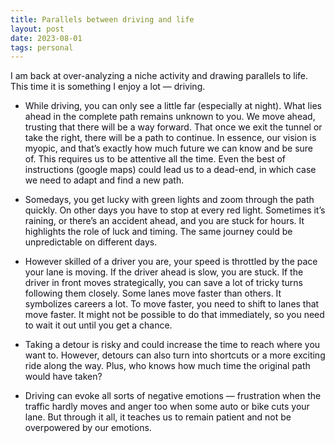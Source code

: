```yaml
---
title: Parallels between driving and life
layout: post
date: 2023-08-01
tags: personal
---
```

<p style="color: rgb(26, 26, 26)" class="body"><span style="color: rgb(14, 16, 26);">I am back at over-analyzing a niche activity and drawing parallels to life. This time it is something I enjoy a lot — driving.</span></p><ul><li style="color: rgb(14, 16, 26)"><p style="margin-bottom: 0pt" class="body"><span style="color: rgb(14, 16, 26);">While driving, you can only see a little far (especially at night). What lies ahead in the complete path remains unknown to you. We move ahead, trusting that there will be a way forward. That once we exit the tunnel or take the right, there will be a path to continue. In essence, our vision is myopic, and that’s exactly how much future we can know and be sure of. This requires us to be attentive all the time. Even the best of instructions (google maps) could lead us to a dead-end, in which case we need to adapt and find a new path.</span></p></li><li style="color: rgb(14, 16, 26)"><p style="margin-bottom: 0pt" class="body"><span style="color: rgb(14, 16, 26);">Somedays, you get lucky with green lights and zoom through the path quickly. On other days you have to stop at every red light. Sometimes it’s raining, or there’s an accident ahead, and you are stuck for hours. It highlights the role of luck and timing. The same journey could be unpredictable on different days.</span></p></li><li style="color: rgb(14, 16, 26)"><p style="margin-bottom: 0pt" class="body"><span style="color: rgb(14, 16, 26);">However skilled of a driver you are, your speed is throttled by the pace your lane is moving. If the driver ahead is slow, you are stuck. If the driver in front moves strategically, you can save a lot of tricky turns following them closely. Some lanes move faster than others. It symbolizes careers a lot. To move faster, you need to shift to lanes that move faster. It might not be possible to do that immediately, so you need to wait it out until you get a chance.</span></p></li><li style="color: rgb(14, 16, 26)"><p style="margin-bottom: 0pt" class="body"><span style="color: rgb(14, 16, 26);">Taking a detour is risky and could increase the time to reach where you want to. However, detours can also turn into shortcuts or a more exciting ride along the way. Plus, who knows how much time the original path would have taken?</span></p></li><li style="color: rgb(14, 16, 26)"><p style="margin-bottom: 0pt" class="body"><span style="color: rgb(14, 16, 26);">Driving can evoke all sorts of negative emotions — frustration when the traffic hardly moves and anger too when some auto or bike cuts your lane. But through it all, it teaches us to remain patient and not be overpowered by our emotions.</span></p></li></ul>